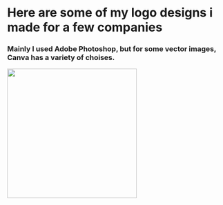 # Here are some of my logo designs i made for a few companies
### Mainly I used Adobe Photoshop, but for some vector images, Canva has a variety of choises.
<div>
<img src="https://media.giphy.com/media/t1HJXy5Q5NKA8/giphy.gif" width="300"/>
</div>
